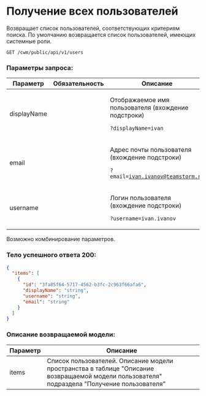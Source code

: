 # Получение всех пользователей

Возвращает список пользователей, соответствующих критериям поиска. По умолчанию возвращается список пользователей, имеющих системные роли.

`GET /cwm/public/api/v1/users`

### Параметры запроса:

| **Параметр** | **Обязательность** | **Описание**                                                                                             |
| ------------ | ------------------ | -------------------------------------------------------------------------------------------------------- |
| displayName  |                    | <p>Отображаемое имя пользователя (вхождение подстроки)</p><p><code>?displayName=ivan</code></p>          |
| email        |                    | <p>Адрес почты пользователя (вхождение подстроки)</p><p><code>?email=ivan.ivanov@teamstorm.ru</code></p> |
| username     |                    | <p>Логин пользователя (вхождение подстроки)</p><p><code>?username=ivan.ivanov</code></p>                 |

&#x20;Возможно комбинирование параметров.

### Тело успешного ответа 200:

```json
{
  "items": [
    {
      "id": "3fa85f64-5717-4562-b3fc-2c963f66afa6",
      "displayName": "string",
      "username": "string",
      "email": "string"
    }
  ]
}
```

### Описание возвращаемой модели:

| **Параметр** | **Описание**                                                                                                                                 |
| ------------ | -------------------------------------------------------------------------------------------------------------------------------------------- |
| items        | Список пользователей. Описание модели пространства в таблице "Описание возвращаемой модели пользователя" подраздела "Получение пользователя" |
